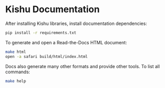 # Kishu Documentation

After installing Kishu libraries, install documentation dependencies:
```bash
pip install -r requirements.txt
```

To generate and open a Read-the-Docs HTML document:
```bash
make html
open -a safari build/html/index.html
````

Docs also generate many other formats and provide other tools. To list all commands:
```bash
make help
```
